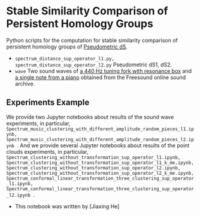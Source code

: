 # Stable Similarity Comparison of Persistent Homology Groups 

Python scripts for the computation for stable similarity comparison of persistent homology groups of [Pseudometric dS]().

- ``` spectrum_distance_sup_operator_l1.py, spectrum_distance_sup_operator_l2.py ``` Pseudometric dS1, dS2.
- ```wave``` Two sound waves of [a 440 Hz tuning fork with resonance box](https://freesound.org/people/jmuehlhans/sounds/220747/) and [a single note from a piano](https://freesound.org/people/Teddy_Frost/sounds/334536/) obtained from the Freesound online sound archive. 



## Experiments Example

We provide two Jupyter notebooks about results of the sound wave experiments, in particular, ```Spectrum_music_clustering_with_different_amplitude_random_pieces_l1.ipynb, Spectrum_music_clustering_with_different_amplitude_random_pieces_l2.ipynb ```.
And we provide several Jupyter notebooks about results of the point clouds experiments, in particular, ```Spectrum_clustering_without_transformation_sup_operator_l1.ipynb, Spectrum_clustering_without_transformation_sup_operator_l1_k_me.ipynb, Spectrum_clustering_without_transformation_sup_operator_l2.ipynb, Spectrum_clustering_without_transformation_sup_operator_l2_k_me.ipynb, Spectrum_conformal_linear_transformation_three_clustering_sup_operator_l1.ipynb, Spectrum_conformal_linear_transformation_three_clustering_sup_operator_l2.ipynb ```.

- This notebook was written by [Jiaxing He]





